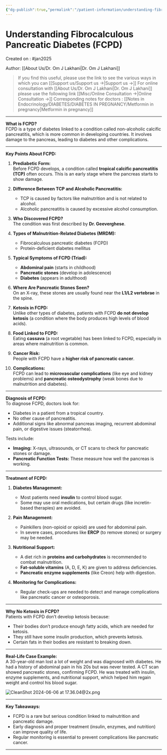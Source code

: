 ```yaml
---
{"dg-publish":true,"permalink":"/patient-information/understanding-fibrocalculous-pancreatic-diabetes-fcpd/"}
---
```



<script data-goatcounter="https://endocrinologyindia.goatcounter.com/count" async src="//gc.zgo.at/count.js"></script>

# Understanding Fibrocalculous Pancreatic Diabetes (FCPD)

Created on : #jan2025 

Author: [[About Us/Dr. Om J Lakhani\|Dr. Om J Lakhani]]

> If you find this useful, please use the link to see the various ways in which you can [[Support us/Support us →\|Support us →]]
> For online consultation with [[About Us/Dr. Om J Lakhani\|Dr. Om J Lakhani]] please use the following link [[Misc/Online Consultation →\|Online Consultation →]]
> Corresponding notes for doctors : [[Notes in Endocrinology/DIABETES/DIABETES IN PREGNANCY/Metformin in pregnancy\|Metformin in pregnancy]]

---

**What is FCPD?**  
FCPD is a type of diabetes linked to a condition called non-alcoholic calcific pancreatitis, which is more common in developing countries. It involves damage to the pancreas, leading to diabetes and other complications.

---

**Key Points About FCPD:**

1. **Prediabetic Form:**  
   Before FCPD develops, a condition called **tropical calcific pancreatitis (TCP)** often occurs. This is an early stage where the pancreas starts to show damage.

2. **Difference Between TCP and Alcoholic Pancreatitis:**  
   - TCP is caused by factors like malnutrition and is not related to alcohol.  
   - Alcoholic pancreatitis is caused by excessive alcohol consumption.  

3. **Who Discovered FCPD?**  
   The condition was first described by **Dr. Geeverghese**.

4. **Types of Malnutrition-Related Diabetes (MRDM):**  
   - Fibrocalculous pancreatic diabetes (FCPD)  
   - Protein-deficient diabetes mellitus  

5. **Typical Symptoms of FCPD (Triad):**  
   - **Abdominal pain** (starts in childhood)  
   - **Pancreatic stones** (develop in adolescence)  
   - **Diabetes** (appears in adulthood)  

6. **Where Are Pancreatic Stones Seen?**  
   On an X-ray, these stones are usually found near the **L1/L2 vertebrae** in the spine.

7. **Ketosis in FCPD:**  
   Unlike other types of diabetes, patients with FCPD **do not develop ketosis** (a condition where the body produces high levels of blood acids).

8. **Food Linked to FCPD:**  
   Eating **cassava** (a root vegetable) has been linked to FCPD, especially in areas where malnutrition is common.

9. **Cancer Risk:**  
   People with FCPD have a **higher risk of pancreatic cancer**.

10. **Complications:**  
    FCPD can lead to **microvascular complications** (like eye and kidney problems) and **pancreatic osteodystrophy** (weak bones due to malnutrition and diabetes).

---

**Diagnosis of FCPD:**  
To diagnose FCPD, doctors look for:  
- Diabetes in a patient from a tropical country.  
- No other cause of pancreatitis.  
- Additional signs like abnormal pancreas imaging, recurrent abdominal pain, or digestive issues (steatorrhea).  

Tests include:  
- **Imaging:** X-rays, ultrasounds, or CT scans to check for pancreatic stones or damage.  
- **Pancreatic Function Tests:** These measure how well the pancreas is working.  

---

**Treatment of FCPD:**  
1. **Diabetes Management:**  
   - Most patients need **insulin** to control blood sugar.  
   - Some may use oral medications, but certain drugs (like incretin-based therapies) are avoided.  

2. **Pain Management:**  
   - Painkillers (non-opioid or opioid) are used for abdominal pain.  
   - In severe cases, procedures like **ERCP** (to remove stones) or surgery may be needed.  

3. **Nutritional Support:**  
   - A diet rich in **proteins and carbohydrates** is recommended to combat malnutrition.  
   - **Fat-soluble vitamins** (A, D, E, K) are given to address deficiencies.  
   - **Pancreatic enzyme supplements** (like Creon) help with digestion.  

4. **Monitoring for Complications:**  
   - Regular check-ups are needed to detect and manage complications like pancreatic cancer or osteoporosis.  

---

**Why No Ketosis in FCPD?**  
Patients with FCPD don’t develop ketosis because:  
- Their bodies don’t produce enough fatty acids, which are needed for ketosis.  
- They still have some insulin production, which prevents ketosis.  
- Certain fats in their bodies are resistant to breaking down.  

---

**Real-Life Case Example:**  
A 30-year-old man lost a lot of weight and was diagnosed with diabetes. He had a history of abdominal pain in his 20s but was never tested. A CT scan showed pancreatic stones, confirming FCPD. He was treated with insulin, enzyme supplements, and nutritional support, which helped him regain weight and control his blood sugar.  

![CleanShot 2024-06-06 at 17.36.04@2x.png](/img/user/attachments/CleanShot%202024-06-06%20at%2017.36.04@2x.png)

---

**Key Takeaways:**  
- FCPD is a rare but serious condition linked to malnutrition and pancreatic damage.  
- Early diagnosis and proper treatment (insulin, enzymes, and nutrition) can improve quality of life.  
- Regular monitoring is essential to prevent complications like pancreatic cancer.  

---

